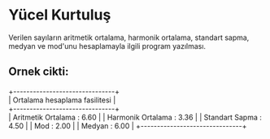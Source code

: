 # Yücel Kurtuluş #

Verilen sayıların aritmetik ortalama, harmonik ortalama, standart sapma, medyan ve mod'unu hesaplamayla ilgili program yazılması.

## Ornek cikti:
+-------------------------------+<br />
| Ortalama hesaplama fasilitesi |<br />
+-------------------------------+<br />
| Aritmetik Ortalama :     6.60 |
| Harmonik Ortalama  :     3.36 |
| Standart Sapma     :     4.50 |
| Mod                :     2.00 |
| Medyan             :     6.00 |
+-------------------------------+
